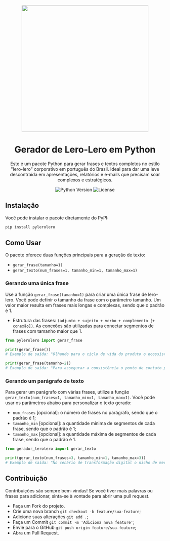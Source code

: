 <div align="center">
  <img src="logo.png" width="400"/>
  <h1>Gerador de Lero-Lero em Python</h1>
  <p>Este é um pacote Python para gerar frases e textos completos no estilo "lero-lero" corporativo em português do Brasil. Ideal para dar uma leve descontraída em apresentações, relatórios e e-mails que precisam soar complexos e estratégicos.</p>
  
  ![Python Version](https://img.shields.io/badge/python-3.10+-blue.svg)
    ![License](https://img.shields.io/badge/license-MIT-green)
</div>

## Instalação

Você pode instalar o pacote diretamente do PyPI:

```bash
pip install pylerolero
```

## Como Usar
O pacote oferece duas funções principais para a geração de texto:
- `gerar_frase(tamanho=1)`
- `gerar_texto(num_frases=1, tamanho_min=1, tamanho_max=1)`

### Gerando uma única frase
Use a função `gerar_frase(tamanho=1)` para criar uma única frase de lero-lero. Você pode definir o tamanho da frase com o parâmetro tamanho. Um valor maior resulta em frases mais longas e complexas, sendo que o padrão é 1.

- Estrutura das frases: `(adjunto + sujeito + verbo + complemento [+ conexão])`. As conexões são utilizadas para conectar segmentos de frases com tamanho maior que 1.

```Python
from pylerolero import gerar_frase

print(gerar_frase())
# Exemplo de saída: "Olhando para o ciclo de vida do produto o ecossistema de parceiros facilita as métricas de sucesso."

print(gerar_frase(tamanho=2))
# Exemplo de saída: "Para assegurar a consistência o ponto de contato promove os padrões de excelência, além disso através de uma análise criteriosa o plano de ação prioriza o nosso planejamento estratégico."
```

### Gerando um parágrafo de texto
Para gerar um parágrafo com várias frases, utilize a função `gerar_texto(num_frases=1, tamanho_min=1, tamanho_max=1)`. Você pode usar os parâmetros abaixo para personalizar o texto gerado:

- `num_frases` [opcional]: o número de frases no parágrafo, sendo que o padrão é 1;
- `tamanho_min` [opcional]: a quantidade mínima de segmentos de cada frase, sendo que o padrão é 1;
- `tamanho_max` [opcional]: a quantidade máxima de segmentos de cada frase, sendo que o padrão é 1.

```Python
from gerador_lerolero import gerar_texto

print(gerar_texto(num_frases=3, tamanho_min=1, tamanho_max=3))
# Exemplo de saída: "No cenário de transformação digital o nicho de mercado conecta com o nosso planejamento estratégico. Com base nas melhores práticas a estratégia de marketing busca aprimorar a comunicação interdepartamental, e se não bastasse isso, olhando para o ciclo de vida do produto a jornada do cliente garante a melhoria contínua dos processos, portanto, de modo a garantir a aderência a escalabilidade da solução está remodelando os padrões de qualidade. Diante do novo cenário a experiência do usuário (UX) conecta com a nossa capacidade de entrega."
```

## Contribuição
Contribuições são sempre bem-vindas! Se você tiver mais palavras ou frases para adicionar, sinta-se à vontade para abrir uma pull request.

- Faça um Fork do projeto.
- Crie uma nova branch `git checkout -b feature/sua-feature`;
- Adicione suas alterações `git add .`;
- Faça um Commit `git commit -m 'Adiciona nova feature'`;
- Envie para o GitHub `git push origin feature/sua-feature`;
- Abra um Pull Request.